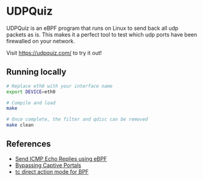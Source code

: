 # UDPQuiz

UDPQuiz is an eBPF program that runs on Linux to send back all udp packets as is. This makes it a perfect tool to test which udp ports have been firewalled on your network.

Visit https://udpquiz.com/ to try it out!

## Running locally

```sh
# Replace eth0 with your interface name
export DEVICE=eth0

# Compile and load
make

# Once complete, the filter and qdisc can be removed
make clean
```

## References

- [Send ICMP Echo Replies using eBPF](https://fnordig.de/2017/03/04/send-icmp-echo-replies-using-ebpf/)
- [Bypassing Captive Portals](https://blog.chebro.dev/posts/bypassing-captive-portals)
- [tc direct action mode for BPF](https://qmonnet.github.io/whirl-offload/2020/04/11/tc-bpf-direct-action/)
